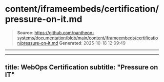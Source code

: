 # content/iframeembeds/certification/pressure-on-it.md

> **Source**: https://github.com/pantheon-systems/documentation/blob/main/content/iframeembeds/certification/pressure-on-it.md
> **Generated**: 2025-10-18 12:09:49

---

---
title: WebOps Certification
subtitle: "Pressure on IT"
---

<Partial file="certification-guide/pressure-on-it.md" />

